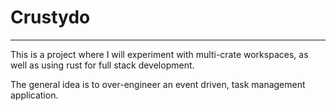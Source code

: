 # Crustydo
---

This is a project where I will experiment with multi-crate workspaces, as well as
using rust for full stack development. 

The general idea is to over-engineer an event driven, task management application.


